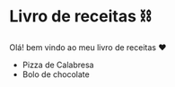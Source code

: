 # Livro de receitas :chains:

Olá! bem vindo ao meu livro de receitas :heart:

- Pizza de Calabresa
- Bolo de chocolate 
